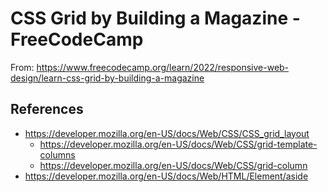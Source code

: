 # CSS Grid by Building a Magazine - FreeCodeCamp

From: https://www.freecodecamp.org/learn/2022/responsive-web-design/learn-css-grid-by-building-a-magazine

## References

- https://developer.mozilla.org/en-US/docs/Web/CSS/CSS_grid_layout
    - https://developer.mozilla.org/en-US/docs/Web/CSS/grid-template-columns
    - https://developer.mozilla.org/en-US/docs/Web/CSS/grid-column
- https://developer.mozilla.org/en-US/docs/Web/HTML/Element/aside
